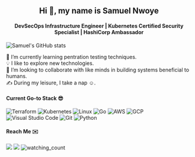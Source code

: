 <h2 align="center"> Hi 👋, my name is Samuel Nwoye </h2>

<h4 align="center"> DevSecOps Infrastructure Engineer | Kubernetes Certified Security Specialist | HashiCorp Ambassador  </h4>

![Samuel's GitHub stats](https://github-readme-stats.vercel.app/api?username=knoxknot&show_icons=true&theme=transparent)

🌱 I’m currently learning pentration testing techniques.  
💡 I like to explore new technologies.  
👯 I’m looking to collaborate with like minds in building systems beneficial to humans.  
✍️ During my leisure, I take a nap ☺️.  

#### Current Go-to Stack 😎
![Terraform](https://img.shields.io/badge/Terraform-7B42BC?style=for-the-badge&logo=terraform&logoColor=white)
![Kubernetes](https://img.shields.io/badge/Kubernetes-3970e4?style=for-the-badge&logo=kubernetes&logoColor=white)
![Linux](https://img.shields.io/badge/Linux-808080?style=for-the-badge&logo=linux&logoColor=white)
![Go](https://img.shields.io/badge/Go-00ADD8?style=for-the-badge&logo=go&logoColor=white)
![AWS](https://img.shields.io/badge/AWS-FF9900?style=for-the-badge&logo=amazon%20aws&logoColor=white)
![GCP](https://img.shields.io/badge/GCP-4285F4?style=for-the-badge&logo=google%20cloud&logoColor=white)
![Visual Studio Code](https://img.shields.io/badge/Visual_Studio_Code-0078D4?style=for-the-badge&logo=visual%20studio%20code&logoColor=white)
![Git](https://img.shields.io/badge/Git-F05032?style=for-the-badge&logo=git&logoColor=white)
![Python](https://img.shields.io/badge/Python-3776AB?style=for-the-badge&logo=python&logoColor=white)

#### Reach Me ✉️
<p align="justify">
<a href="https://linkedin.com/in/samuelnwoye"><img src="https://img.shields.io/badge/-Samuel%20Nwoye%20-0077B5?style=flat&logo=Linkedin&logoColor=white"/></a>
<a href="https://www.twitter.com/nwoyesamuelc"><img src="https://img.shields.io/badge/-@nwoyesamuelc-1DA1F2?style=flat&logo=Twitter&logoColor=white"/></a>
<img src="https://komarev.com/ghpvc/?username=knoxknot&color=brightgreen" alt="watching_count" />
</p>
<!--
**knoxknot/knoxknot** is a ✨ _special_ ✨ repository because its `README.md` (this file) appears on your GitHub profile.

Here are some ideas to get you started:

- 🔭 I’m currently working on ...
- 🌱 I’m currently learning ...
- 👯 I’m looking to collaborate on ...
- 🤔 I’m looking for help with ...
- 💬 Ask me about ...
- 📫 How to reach me: ...
- 😄 Pronouns: ...
- ⚡ Fun fact: ...
-->
